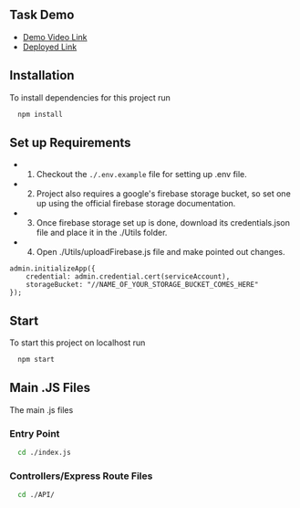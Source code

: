 
## Task Demo
- [Demo Video Link](https://drive.google.com/file/d/1xxk9qvhnhx2u4BjoBa963DrcqexF-jFK/view?usp=sharing)
- [Deployed Link](https://kriscent-task-private.vercel.app/)

## Installation

To install dependencies for this project run

```bash
  npm install
```

## Set up Requirements
- 1. Checkout the ```./.env.example``` file for setting up .env file.
- 2. Project also requires a google's firebase storage bucket, so set one up using the official firebase storage documentation.
- 3. Once firebase storage set up is done, download its credentials.json file and place it in the ./Utils folder. 
- 4. Open ./Utils/uploadFirebase.js file and make pointed out changes.
```
admin.initializeApp({
    credential: admin.credential.cert(serviceAccount),
    storageBucket: "//NAME_OF_YOUR_STORAGE_BUCKET_COMES_HERE"
});
```
## Start

To start this project on localhost run

```bash
  npm start
```

## Main .JS Files

The main .js files

### Entry Point
```bash
  cd ./index.js
```
### Controllers/Express Route Files
```bash
  cd ./API/
```




